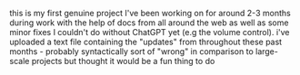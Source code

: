 this is my first genuine project I've been working on for around 2-3 months during work with the help of docs from all around the web as well as some minor fixes I couldn't do without ChatGPT yet
(e.g the volume control). i've uploaded a text file containing the "updates" from throughout these past months - probably syntactically sort of "wrong" in comparison to large-scale projects but 
thought it would be a fun thing to do
